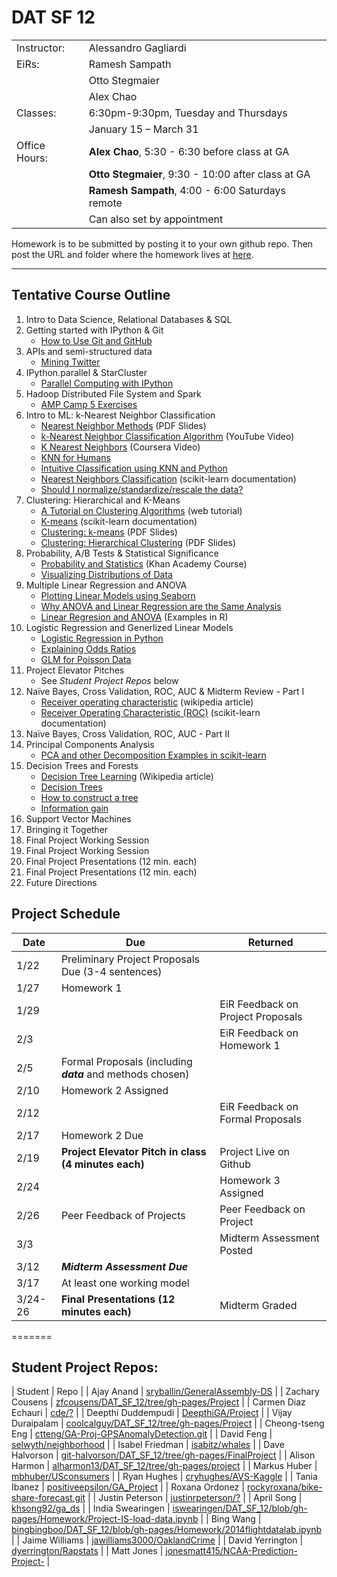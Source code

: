 DAT SF 12
=========

<table border="0" style="border-collapse:collapse;" cellspacing="0">
<tr><td>Instructor:<td>Alessandro Gagliardi</td></tr>
<tr><td>EiRs:<td>Ramesh Sampath</td></tr>
<tr><td></td><td>Otto Stegmaier</td></tr>
<tr><td></td><td>Alex Chao</td></tr>
<tr><td>Classes:<td>6:30pm-9:30pm, Tuesday and Thursdays</td></tr>
<tr><td></td><td>January 15 – March 31</td></tr>
<tr><td>Office Hours:<td><b>Alex Chao</b>, 5:30 - 6:30 before class at GA</td></tr>
<tr><td></td><td><b>Otto Stegmaier</b>, 9:30 - 10:00 after class at GA</td></tr>
<tr><td></td><td><b>Ramesh Sampath</b>, 4:00 - 6:00 Saturdays remote</td></tr>
<tr><td></td><td>Can also set by appointment</td></tr>
</table>

Homework is to be submitted by posting it to your own github repo. Then post the URL and folder where the homework
lives at [here](http://goo.gl/forms/iH6bHx0tzW).


------------------------
Tentative Course Outline
------------------------

1. Intro to Data Science, Relational Databases & SQL
2. Getting started with IPython & Git
	- [How to Use Git and GitHub](https://www.udacity.com/course/ud775)
3. APIs and semi-structured data
	- [Mining Twitter](http://nbviewer.ipython.org/github/ptwobrussell/Mining-the-Social-Web-2nd-Edition/blob/master/ipynb/__Chapter%201%20-%20Mining%20Twitter%20%28Full-Text%20Sampler%29.ipynb)
4. IPython.parallel & StarCluster
	- [Parallel Computing with IPython](http://www.astro.washington.edu/users/vanderplas/Astr599/notebooks/21_IPythonParallel)
5. Hadoop Distributed File System and Spark
	- [AMP Camp 5 Exercises](http://ampcamp.berkeley.edu/5/exercises/)
6. Intro to ML: k-Nearest Neighbor Classification
	- [Nearest Neighbor Methods](http://cs.nyu.edu/~dsontag/courses/ml13/slides/lecture11.pdf) (PDF Slides)
	- [k-Nearest Neighbor Classification Algorithm](https://www.youtube.com/watch?v=4ObVzTuFivY) (YouTube Video)
	- [K Nearest Neighbors](https://class.coursera.org/datasci-001/lecture/161) (Coursera Video)
	- [KNN for Humans](http://www.jiaaro.com/KNN-for-humans/)
	- [Intuitive Classification using KNN and Python](http://blog.yhathq.com/posts/classification-using-knn-and-python.html)
	- [Nearest Neighbors Classification](http://scikit-learn.org/stable/modules/neighbors.html#classification) (scikit-learn documentation)
	- [Should I normalize/standardize/rescale the data?](http://www.faqs.org/faqs/ai-faq/neural-nets/part2/section-16.html)
7. Clustering: Hierarchical and K-Means
	- [A Tutorial on Clustering Algorithms](http://home.deib.polimi.it/matteucc/Clustering/tutorial_html/index.html) (web tutorial)
	- [K-means](http://scikit-learn.org/stable/modules/clustering.html#k-means) (scikit-learn documentation)
	- [Clustering: k-means](http://cs.nyu.edu/~dsontag/courses/ml13/slides/lecture14.pdf) (PDF Slides)
	- [Clustering: Hierarchical Clustering](http://cs.nyu.edu/~dsontag/courses/ml13/slides/lecture15.pdf) (PDF Slides)
8. Probability, A/B Tests & Statistical Significance
	- [Probability and Statistics](https://www.khanacademy.org/math/probability) (Khan Academy Course)
	- [Visualizing Distributions of Data](http://stanford.edu/~mwaskom/software/seaborn/tutorial/plotting_distributions.html)
9. Multiple Linear Regression and ANOVA
	- [Plotting Linear Models using Seaborn](http://stanford.edu/~mwaskom/software/seaborn/tutorial/quantitative_linear_models.html)
	- [Why ANOVA and Linear Regression are the Same Analysis](http://www.theanalysisfactor.com/why-anova-and-linear-regression-are-the-same-analysis/)
	- [Linear Regresion and ANOVA](http://www.math.smith.edu/r/excerpt-4.pdf) (Examples in R)
10. Logistic Regression and Generlized Linear Models
	- [Logistic Regression in Python](http://blog.yhathq.com/posts/logistic-regression-and-python.html)
	- [Explaining Odds Ratios](http://www.ncbi.nlm.nih.gov/pmc/articles/PMC2938757/)
	- [GLM for Poisson Data](http://www.biostat.umn.edu/~dipankar/bmtry711.11/lecture_13.pdf)
11. Project Elevator Pitches
	- See _Student Project Repos_ below
12. Naïve Bayes, Cross Validation, ROC, AUC & Midterm Review - Part I
	- [Receiver operating characteristic](http://en.wikipedia.org/wiki/Receiver_operating_characteristic) (wikipedia article)
	- [Receiver Operating Characteristic (ROC)](http://scikit-learn.org/stable/auto_examples/plot_roc.html) (scikit-learn documentation)
13. Naïve Bayes, Cross Validation, ROC, AUC - Part II
14. Principal Components Analysis
	- [PCA and other Decomposition Examples in scikit-learn](http://scikit-learn.org/stable/auto_examples/index.html#decomposition)
15. Decision Trees and Forests
    - [Decision Tree Learning](http://en.wikipedia.org/wiki/Decision_tree_learning) (Wikipedia article)
    - [Decision Trees](https://d396qusza40orc.cloudfront.net/mmds/lecture_slides/week6_decision_trees.pdf)
    - [How to construct a tree](https://d396qusza40orc.cloudfront.net/mmds/lecture_slides/week6_how_to_construct_a_tree.pdf)
    - [Information gain](https://d396qusza40orc.cloudfront.net/mmds/lecture_slides/week6_information_gain.pdf)
16. Support Vector Machines
17. Bringing it Together
18. Final Project Working Session
19. Final Project Working Session
20. Final Project Presentations (12 min. each)
21. Final Project Presentations (12 min. each)
22. Future Directions 

Project Schedule
----------------

| Date | Due | Returned |  
| ---- | -------- | --- |
| 1/22 | Preliminary Project Proposals Due (3-4 sentences) | |
| 1/27 | Homework 1 |                                   |
| 1/29 |            | EiR Feedback on Project Proposals |
| 2/3  |            | EiR Feedback on Homework 1           |
| 2/5  | Formal Proposals (including ***data*** and methods chosen) | |
| 2/10 | Homework 2 Assigned|                                  |
| 2/12 |            | EiR Feedback on Formal Proposals |
| 2/17 | Homework 2 Due | | 
| 2/19 | **Project Elevator Pitch in class (4 minutes each)** | Project Live on Github | |
| 2/24 |  | Homework 3 Assigned |
| 2/26 | Peer Feedback of Projects   | Peer Feedback on Project    |
| 3/3  |  | Midterm Assessment Posted|
| 3/12 | ***Midterm Assessment Due*** | |
| 3/17 | At least one working model | |
| 3/24-26 | **Final Presentations (12 minutes each)** | Midterm Graded |
=======

Student Project Repos:
----------------------
| Student | Repo |
| Ajay	Anand	| [sryballin/GeneralAssembly-DS](https://github.com/skyballin/GeneralAssembly-DS) |
| Zachary	Cousens	| [zfcousens/DAT_SF_12/tree/gh-pages/Project](http://github.com/zfcousens/DAT_SF_12/tree/gh-pages/Project) |
| Carmen	Diaz Echauri	| [cde/?](http://github.com/cde/?) |
| Deepthi	Duddempudi	| [DeepthiGA/Project](http://github.com/DeepthiGA/Project) |
| Vijay	Duraipalam	| [coolcalguy/DAT_SF_12/tree/gh-pages/Project](http://github.com/coolcalguy/DAT_SF_12/tree/gh-pages/Project) |
| Cheong-tseng	Eng	| [ctteng/GA-Proj-GPSAnomalyDetection.git](http://github.com/ctteng/GA-Proj-GPSAnomalyDetection.git) |
| David	Feng	| [selwyth/neighborhood](http://github.com/selwyth/neighborhood) |
| Isabel	Friedman	| [isabitz/whales](http://github.com/isabitz/whales) |
| Dave	Halvorson 	| [git-halvorson/DAT_SF_12/tree/gh-pages/FinalProject](http://github.com/git-halvorson/DAT_SF_12/tree/gh-pages/FinalProject) |
| Alison	Harmon	| [alharmon13/DAT_SF_12/tree/gh-pages/project](http://github.com/alharmon13/DAT_SF_12/tree/gh-pages/project) |
| Markus	Huber	| [mbhuber/USconsumers](http://github.com/mbhuber/USconsumers) |
| Ryan 	Hughes	| [cryhughes/AVS-Kaggle](http://github.com/cryhughes/AVS-Kaggle) |
| Tania	Ibanez	| [positiveepsilon/GA_Project](http://github.com/positiveepsilon/GA_Project) |
| Roxana	Ordonez	| [rockyroxana/bike-share-forecast.git](http://github.com/rockyroxana/bike-share-forecast.git) |
| Justin	Peterson	| [justinrpeterson/?](http://github.com/justinrpeterson/?) |
| April 	Song	| [khsong92/ga_ds](http://github.com/khsong92/ga_ds) |
| India	Swearingen	| [iswearingen/DAT_SF_12/blob/gh-pages/Homework/Project-IS-load-data.ipynb](https://github.com/iswearingen/DAT_SF_12/blob/gh-pages/Homework/Project-IS-load-data.ipynb) |
| Bing	Wang	| [bingbingboo/DAT_SF_12/blob/gh-pages/Homework/2014flightdatalab.ipynb](http://github.com/bingbingboo/DAT_SF_12/blob/gh-pages/Homework/2014flightdatalab.ipynb) |
| Jaime	Williams	| [jawilliams3000/OaklandCrime](http://github.com/jawilliams3000/OaklandCrime) |
| David	Yerrington	| [dyerrington/Rapstats](http://github.com/dyerrington/Rapstats) |
| Matt  Jones   | [jonesmatt415/NCAA-Prediction-Project-](https://github.com/jonesmatt415/NCAA-Prediction-Project-) | 
